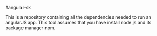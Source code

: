 #angular-sk

This is a repository containing all the dependencies needed to run an angularJS app. This tool assumes that you have install node.js and its package manager npm.

